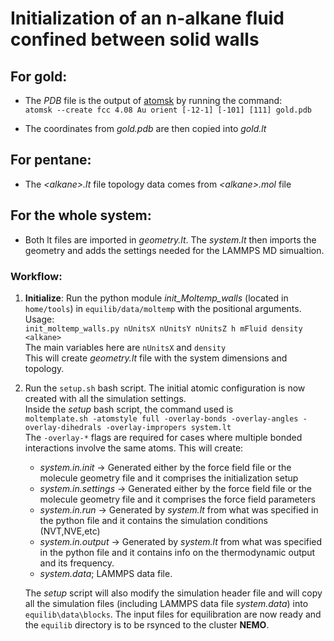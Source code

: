 # Initialization of an n-alkane fluid confined between solid walls

## For gold:

* The _PDB_ file is the output of [atomsk](https://atomsk.univ-lille.fr/) by running the command:\
`atomsk --create fcc 4.08 Au orient [-12-1] [-101] [111] gold.pdb`

* The coordinates from _gold.pdb_ are then copied into _gold.lt_

## For pentane:

* The _\<alkane>.lt_ file topology data comes from _\<alkane>.mol_ file

## For the whole system:

* Both lt files are imported in _geometry.lt_. The _system.lt_ then imports the geometry and adds the settings needed for the LAMMPS MD simualtion.

### Workflow:

1. **Initialize**: Run the python module _init\_Moltemp\_walls_ (located in `home/tools`) in `equilib/data/moltemp` with the positional arguments. Usage:\
`init_moltemp_walls.py nUnitsX nUnitsY nUnitsZ h mFluid density <alkane>` \
The main variables here are `nUnitsX` and `density`\
This will create _geometry.lt_ file with the system dimensions and topology.

2. Run the `setup.sh` bash script. The initial atomic configuration is now created with all the simulation settings. \
Inside the _setup_ bash script, the command used is \
`moltemplate.sh -atomstyle full -overlay-bonds -overlay-angles -overlay-dihedrals -overlay-impropers system.lt` \
The `-overlay-*` flags are required for cases where multiple bonded interactions involve the same atoms.
This will create:
    * _system.in.init_ &rarr; Generated either by the force field file or the molecule geometry file and it comprises the initialization setup  
    * _system.in.settings_ &rarr; Generated either by the force field file or the molecule geometry file and it comprises the force field parameters  
    * _system.in.run_ &rarr; Generated by _system.lt_ from what was specified in the python file and it contains the simulation conditions (NVT,NVE,etc)  
    * _system.in.output_ &rarr; Generated by _system.lt_ from what was specified in the python file and it contains info on the thermodynamic output and its frequency.
    * _system.data_; LAMMPS data file.

    The _setup_ script will also modify the simulation header file and will copy all the simulation files (including LAMMPS data file _system.data_) into `equilib\data\blocks`. The input files for equilibration are now ready and the `equilib` directory is to be rsynced to the cluster **NEMO**.
